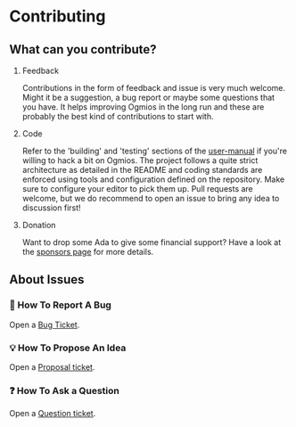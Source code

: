 # Contributing

## What can you contribute?

1. Feedback

   Contributions in the form of feedback and issue is very much welcome. Might it be a suggestion, a bug report or maybe some questions that you have. It helps improving Ogmios in the long run and these are probably the best kind of contributions to start with. 

2. Code 

   Refer to the 'building' and 'testing' sections of the [user-manual](https://ogmios.dev) if you're willing to hack a bit on Ogmios. The project follows a quite strict architecture as detailed in the README and coding standards are enforced using tools and configuration defined on the repository. Make sure to configure your editor to pick them up. Pull requests are welcome, but we do recommend to open an issue to bring any idea to discussion first! 

3. Donation

   Want to drop some Ada to give some financial support? Have a look at the [sponsors page](https://github.com/cardanosolutions/ogmios/blob/master/SPONSORS.md) for more details.

## About Issues

### :bug: How To Report A Bug

Open a [Bug Ticket](https://github.com/cardanosolutions/ogmios/issues/new?template=bug.md). 

### :bulb: How To Propose An Idea

Open a [Proposal ticket](https://github.com/cardanosolutions/ogmios/issues/new?template=idea.md).

### :question: How To Ask a Question

Open a [Question ticket](https://github.com/cardanosolutions/ogmios/issues/new?template=question.md).
